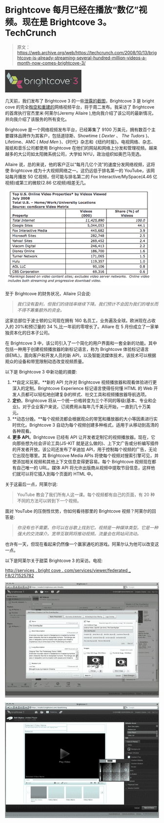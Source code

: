 # Brightcove 每月已经在播放“数亿”视频。现在是 Brightcove 3。TechCrunch

> 原文：<https://web.archive.org/web/https://techcrunch.com/2008/10/13/brightcove-is-already-streaming-several-hundred-million-videos-a-month-now-comes-brightcove-3/>

![](img/08f88fc4c854fc805015ba41b683fce1.png "Brightcove logo picture")

几天前，我们发布了 Brightcove 3 的一些[泄露的截图](https://web.archive.org/web/20221006201629/http://www.beta.techcrunch.com/2008/10/12/brightcove-3-leaked-screenshots/)，Brightcove 3 是 bright cove 的完全[掏空和重建的](https://web.archive.org/web/20221006201629/http://www.beta.techcrunch.com/2008/06/16/brightcove-gutted-and-rebuilt/)网络视频平台，将于周二发布。我采访了 Brightcove 的首席执行官杰里米·阿莱尔(Jeremy Allaire ),他向我介绍了该公司的最新情况，并向我介绍了该服务的所有变化。

Brightcove 是一个网络视频发布平台，已经筹集了 9100 万美元，拥有数百个主要媒体品牌作为其客户，包括道琼斯、Showtime ( *Dexter* 、 *The Tudors* )、Lifetime、AMC ( *Mad Men* )、《时代》杂志和《纽约时报》。电视网络、杂志、报纸和音乐公司都使用 Brightcove 在他们的网站和网络上分发和管理视频。越来越多的大公司如太阳微系统公司，大学如 NYU，政治组织如奥巴马竞选。

Allaire 说，总的来说，他的客户正以“每月几亿个流”的速度分发网络视频，这将使 Brightcove 成为十大视频网络之一。这仍远低于排名第一的 YouTube，该网站每月播放 50 亿视频，但可能与排名第二的 Fox Interactive/MySpace(4.46 亿视频)或第三的微软(2.86 亿视频)相差无几。

![Videos viewed](img/1057627554843aee120943ccb300a421.png)

至于 Brightcove 的财务状况，Allaire 只会说:

> *我们没有盈利，但我们的烧钱率继续下降。我们预计不会因为我们的增长而不得不筹集额外的资金。*

这家总部位于波士顿的公司现在拥有 160 名员工，业务遍及全球。欧洲现在占收入的 20%和预订量的 34 %,比一年前的零增长了。Alliare 在 5 月份成立了一家单独资本化的日本子公司。

在 Brightcove 3 中，该公司引入了一个简化的用户界面和一套全新的功能。其中包括一种用于创建视频播放器的新标记语言，称为 Brightcove 体验标记语言(BEML)，面向客户和开发人员的新 API，以及智能流媒体技术，该技术可以根据观众的设备和带宽限制动态改变视频质量。

以下是 Brightcove 3 中新功能的摘要:

1.  **自定义玩家。**新的 API 允许对 Brightcove 视频播放器和观看体验进行更深入的定制。Brightcove Experience 标记语言使得任何懂 HTML 的 Web 开发人员都可以轻松地创建复杂的样式、社交工具和视频播放器导航选项。
2.  **定价**。Brightcove 将从一个统一价格转变为三个不同的等级(基本、专业和企业)。对于企业客户来说，订阅费用从每年几千美元开始，一直到几十万美元。
3.  **动态分娩。**每个视频流都会根据观众的带宽和播放器的大小等因素进行实时优化。Brightcove 3 自动为每个视频创建多种格式，适用于从移动到高清的各种观看。
4.  **更多 API**。Brightcove 已经有 API 让开发者定制它的视频播放器。现在，它向那些想为社会评论工具(JS-KIT 就是这么做的)、上下文广告或分析编写插件的开发者开放。该公司还发布了辛迪加 API，用于控制每个视频的广告，无论它出现在哪里。其 Brightcove Media APIs 将使每个视频对搜索引擎可见，并使添加相关视频和其他上下文信息变得更容易。每个 Brightcove 视频现在都有自己唯一的 URL。媒体 API 将允许出版商从视频中提取节目信息，这样他们就可以将它插入到每个页面的 HTML 中。

关于这最后一点，阿莱尔说:

> YouTube 教会了我们所有人这一课。每个视频都有自己的页面，有 20 种不同的方法可以转到下一个视频。

面对 YouTube 的压倒性优势，你如何看待那里的 Brightcove 视频？阿莱尔的回答是:

> *你没有也不需要。你可以在谷歌上找到它。视频是一种媒体类型。它是一种强大的交流媒介。宽带互联网将推动视频。流量会在网站间流动。*

也许有一天，但现在看起来仍然像一个赢家通吃的游戏。阿莱尔认为他可以改变这一点。

以下是阿莱尔关于甜菜 Brightcove 3 的采访。电视:

[http://services . bright cove . com/services/viewer/federated _ F8/271525782](https://web.archive.org/web/20221006201629/http://services.brightcove.com/services/viewer/federated_f8/271525782)

[![](img/466fadfd73c033fc427016e5dd25594a.png "3title-editing")](https://web.archive.org/web/20221006201629/https://beta.techcrunch.com/wp-content/uploads/2008/10/3title-editing.png)

[![](img/f674e8e27d0e077438d4c0673aa96461.png "7player-styling")](https://web.archive.org/web/20221006201629/https://beta.techcrunch.com/wp-content/uploads/2008/10/7player-styling.png)